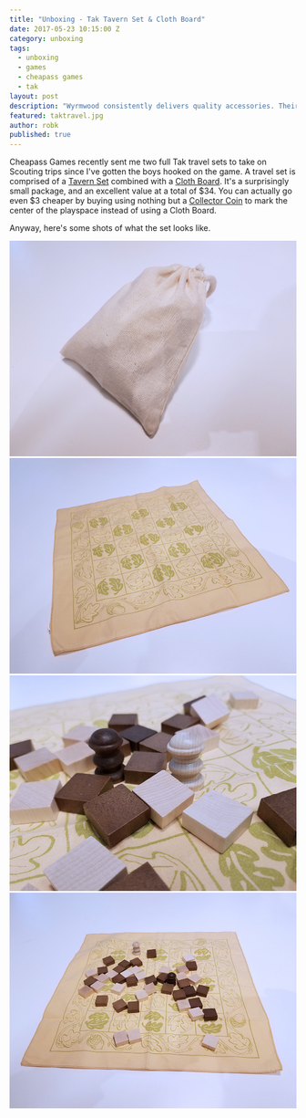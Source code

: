 ```yaml
---
title: "Unboxing - Tak Tavern Set & Cloth Board"
date: 2017-05-23 10:15:00 Z
category: unboxing
tags:
  - unboxing
  - games
  - cheapass games
  - tak
layout: post
description: "Wyrmwood consistently delivers quality accessories. Their leather playmat is no exception."
featured: taktravel.jpg
author: robk
published: true
---
```



Cheapass Games recently sent me two full Tak travel sets to take on Scouting trips since I've gotten the boys hooked on the game. A travel set is comprised of a [Tavern Set](https://thetinkerspacks.com/collections/tak-a-beautiful-game/products/tak-tavern-set) combined with a [Cloth Board](https://thetinkerspacks.com/collections/tak-a-beautiful-game/products/tak-cloth-board). It's a surprisingly small package, and an excellent value at a total of $34. You can actually go even $3 cheaper by buying using nothing but a [Collector Coin](https://thetinkerspacks.com/collections/tak-a-beautiful-game/products/tak-collector-coin) to mark the center of the playspace instead of using a Cloth Board.

Anyway, here's some shots of what the set looks like.

![Tak Travel Bag](/images/tak/travelbag.jpg)
![Tak Cloth Board](/images/tak/travelclothboard.jpg)
![Tak Pieces](/images/tak/travelpieces.jpg)
![Tak Pieces](/images/tak/travelpieces2.jpg)










